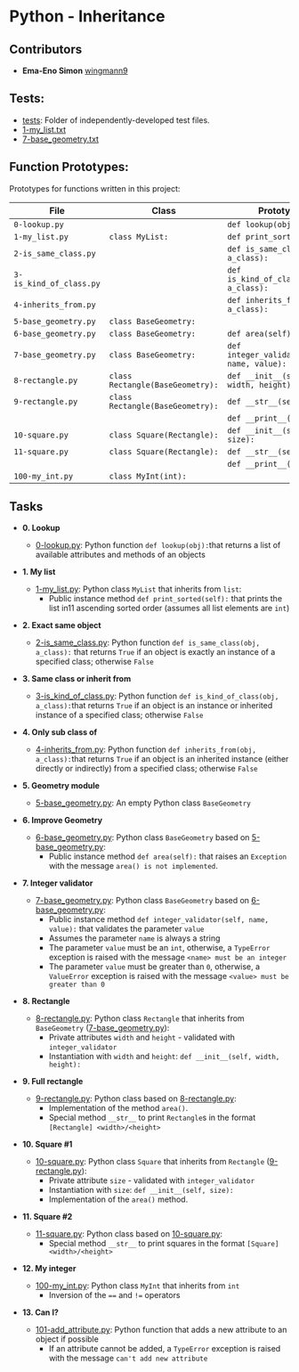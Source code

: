 # Python - Inheritance


## Contributors
* **Ema-Eno Simon** [wingmann9](https://github.com/wingmann9/)

## Tests:
* [tests](./tests): Folder of independently-developed test files.
* [1-my_list.txt](./tests/1-my_list.txt)
* [7-base_geometry.txt](./tests/7-base_geometry.txt)


## Function Prototypes:
Prototypes for functions written in this project:

| File | Class | Prototype |
| ------------------------ | -------------------------------------------- | -------------------------------------------- |
| `0-lookup.py` |  | `def lookup(obj):` |
| `1-my_list.py` | `class MyList:` | `def print_sorted(self):` |
| `2-is_same_class.py` |  | `def is_same_class(obj, a_class):` |
| `3-is_kind_of_class.py` |  | `def is_kind_of_class(obj, a_class):` |
| `4-inherits_from.py` |  | `def inherits_from(obj, a_class):` |
| `5-base_geometry.py` | `class BaseGeometry:` |  |
| `6-base_geometry.py` | `class BaseGeometry:` |`def area(self):` |
| `7-base_geometry.py` | `class BaseGeometry:` | `def integer_validator(self, name, value):` |
| `8-rectangle.py` | `class Rectangle(BaseGeometry):` | `def __init__(self, width, height):` |
| `9-rectangle.py` | `class Rectangle(BaseGeometry):` | `def __str__(self):` |
|  |  | `def __print__(self):` |
| `10-square.py` | `class Square(Rectangle):` | `def __init__(self, size):` |
| `11-square.py` | `class Square(Rectangle):` | `def __str__(self):` |
|  |  | `def __print__(self):` |
| `100-my_int.py` | `class MyInt(int):` |  |


## Tasks
* **0. Lookup**
  * [0-lookup.py](./0-lookup.py): Python function `def lookup(obj):`that returns a list of available attributes and methods of an objects

* **1. My list**
  * [1-my_list.py](./1-my_list.py): Python class `MyList` that inherits from `list`:
    * Public instance method `def print_sorted(self):` that prints the list in11 ascending sorted order (assumes all list elements are `int`)

* **2. Exact same object**
  * [2-is_same_class.py](./2-is_same_class.py): Python function `def is_same_class(obj, a_class):` that returns `True` if an object is exactly an instance of a specified class; otherwise `False`

* **3. Same class or inherit from**
  * [3-is_kind_of_class.py](./3-is_kind_of_class.py): Python function `def is_kind_of_class(obj, a_class):`that returns `True` if an object is an instance or inherited instance of a specified class; otherwise `False`

* **4. Only sub class of**
  * [4-inherits_from.py](./4-inherits_from.py): Python function `def inherits_from(obj, a_class):`that returns `True` if an object is an inherited instance (either directly or indirectly) from a specified class; otherwise `False`

* **5. Geometry module**
  * [5-base_geometry.py](./5-base_geometry.py): An empty Python class `BaseGeometry`

* **6. Improve Geometry**
  * [6-base_geometry.py](./6-base_geometry.py): Python class `BaseGeometry` based on [5-base_geometry.py](./5-base_geometry.py):
    * Public instance method `def area(self):` that raises an `Exception` with the message `area() is not implemented`.

* **7. Integer validator**
  * [7-base_geometry.py](./7-base_geometry.py): Python class `BaseGeometry` based on [6-base_geometry.py](./6-base_geometry.py):
    * Public instance method `def integer_validator(self, name, value):` that validates the parameter `value`
    * Assumes the parameter `name` is always a string
    * The parameter `value` must be an `int`, otherwise, a `TypeError` exception is raised with the message `<name> must be an integer`
    * The parameter `value` must be greater than `0`, otherwise, a `ValueError` exception is raised with the message `<value> must be greater than 0`

* **8. Rectangle**
  * [8-rectangle.py](./8-rectangle.py): Python class `Rectangle` that inherits from `BaseGeometry` ([7-base_geometry.py](./7-base_geometry.py)):
    * Private attributes `width` and `height` - validated with `integer_validator`
    * Instantiation with `width` and `height`: `def __init__(self, width, height):`

* **9. Full rectangle**
  * [9-rectangle.py](./9-rectangle.py): Python class based on [8-rectangle.py](./8-rectangle.py):
    * Implementation of the method `area()`.
    * Special method `__str__` to print `Rectangle`s in the format `[Rectangle] <width>/<height>`

* **10. Square #1**
  * [10-square.py](./10-square.py): Python class `Square` that inherits from `Rectangle` ([9-rectangle.py](./9-rectangle.py)):
    * Private attribute `size` - validated with `integer_validator`
    * Instantiation with `size`: `def __init__(self, size):`
    * Implementation of the `area()` method.

* **11. Square #2**
  * [11-square.py](./11-square.py): Python class based on [10-square.py](./10-square.py):
    * Special method `__str__` to print squares in the format `[Square] <width>/<height>`

* **12. My integer**
  * [100-my_int.py](./100-my_int.py): Python class `MyInt` that inherits from `int`
    * Inversion of the `==` and `!=` operators

* **13. Can I?**
  * [101-add_attribute.py](./101-add_attribute.py): Python function that adds a new attribute to an object if possible
    * If an attribute cannot be added, a `TypeError` exception is raised with the message `can't add new attribute`
